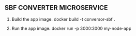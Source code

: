 ## SBF CONVERTER MICROSERVICE

1) Build the app image.
docker build -t conversor-sbf .

2) Run the app image.
docker run -p 3000:3000 my-node-app


